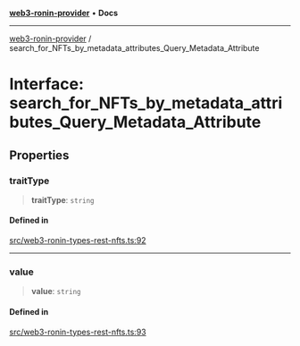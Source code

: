[**web3-ronin-provider**](../README.md) • **Docs**

***

[web3-ronin-provider](../globals.md) / search\_for\_NFTs\_by\_metadata\_attributes\_Query\_Metadata\_Attribute

# Interface: search\_for\_NFTs\_by\_metadata\_attributes\_Query\_Metadata\_Attribute

## Properties

### traitType

> **traitType**: `string`

#### Defined in

[src/web3-ronin-types-rest-nfts.ts:92](https://github.com/chuacw/web3-ronin-provider/blob/e9318161fb5ce839bfa5a7cd824e9be03b129c7e/src/web3-ronin-types-rest-nfts.ts#L92)

***

### value

> **value**: `string`

#### Defined in

[src/web3-ronin-types-rest-nfts.ts:93](https://github.com/chuacw/web3-ronin-provider/blob/e9318161fb5ce839bfa5a7cd824e9be03b129c7e/src/web3-ronin-types-rest-nfts.ts#L93)
